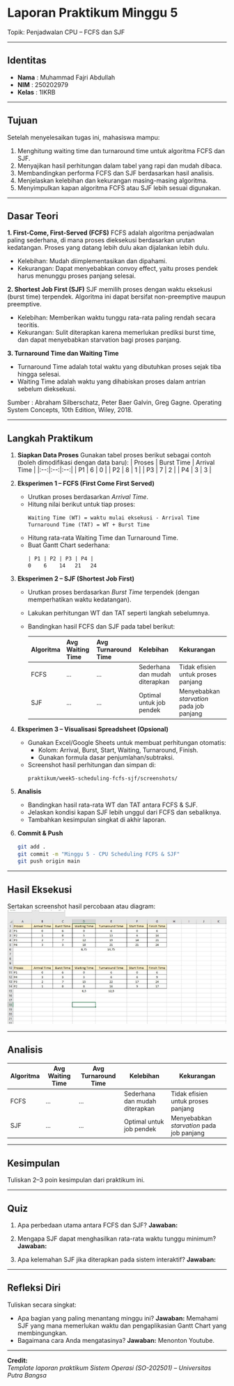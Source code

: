 
# Laporan Praktikum Minggu 5
Topik: Penjadwalan CPU – FCFS dan SJF

---

## Identitas
- **Nama**  : Muhammad Fajri Abdullah 
- **NIM**   : 250202979
- **Kelas** : 1IKRB

---

## Tujuan  

Setelah menyelesaikan tugas ini, mahasiswa mampu:
1. Menghitung waiting time dan turnaround time untuk algoritma FCFS dan SJF.
2. Menyajikan hasil perhitungan dalam tabel yang rapi dan mudah dibaca.
3. Membandingkan performa FCFS dan SJF berdasarkan hasil analisis.
4. Menjelaskan kelebihan dan kekurangan masing-masing algoritma.
5. Menyimpulkan kapan algoritma FCFS atau SJF lebih sesuai digunakan.
   
---

## Dasar Teori

**1. First-Come, First-Served (FCFS)** 
FCFS adalah algoritma penjadwalan paling sederhana, di mana proses dieksekusi berdasarkan urutan kedatangan. Proses yang datang lebih dulu akan dijalankan lebih dulu.
- Kelebihan: Mudah diimplementasikan dan dipahami.
- Kekurangan: Dapat menyebabkan convoy effect, yaitu proses pendek harus menunggu proses panjang selesai.

**2. Shortest Job First (SJF)**
SJF memilih proses dengan waktu eksekusi (burst time) terpendek. Algoritma ini dapat bersifat non-preemptive maupun preemptive.
- Kelebihan: Memberikan waktu tunggu rata-rata paling rendah secara teoritis.
- Kekurangan: Sulit diterapkan karena memerlukan prediksi burst time, dan dapat menyebabkan starvation bagi proses panjang.

**3. Turnaround Time dan Waiting Time**
- Turnaround Time adalah total waktu yang dibutuhkan proses sejak tiba hingga selesai.
- Waiting Time adalah waktu yang dihabiskan proses dalam antrian sebelum dieksekusi.

Sumber : Abraham Silberschatz, Peter Baer Galvin, Greg Gagne. Operating System Concepts, 10th Edition, Wiley, 2018.

---

## Langkah Praktikum

1. **Siapkan Data Proses**
   Gunakan tabel proses berikut sebagai contoh (boleh dimodifikasi dengan data baru):
   | Proses | Burst Time | Arrival Time |
   |:--:|:--:|:--:|
   | P1 | 6 | 0 |
   | P2 | 8 | 1 |
   | P3 | 7 | 2 |
   | P4 | 3 | 3 |

2. **Eksperimen 1 – FCFS (First Come First Served)**
   - Urutkan proses berdasarkan *Arrival Time*.  
   - Hitung nilai berikut untuk tiap proses:
     ```
     Waiting Time (WT) = waktu mulai eksekusi - Arrival Time
     Turnaround Time (TAT) = WT + Burst Time
     ```
   - Hitung rata-rata Waiting Time dan Turnaround Time.  
   - Buat Gantt Chart sederhana:  
     ```
     | P1 | P2 | P3 | P4 |
     0    6    14   21   24
     ```

3. **Eksperimen 2 – SJF (Shortest Job First)**
   - Urutkan proses berdasarkan *Burst Time* terpendek (dengan memperhatikan waktu kedatangan).  
   - Lakukan perhitungan WT dan TAT seperti langkah sebelumnya.  
   - Bandingkan hasil FCFS dan SJF pada tabel berikut:

     | Algoritma | Avg Waiting Time | Avg Turnaround Time | Kelebihan | Kekurangan |
     |------------|------------------|----------------------|------------|-------------|
     | FCFS | ... | ... | Sederhana dan mudah diterapkan | Tidak efisien untuk proses panjang |
     | SJF | ... | ... | Optimal untuk job pendek | Menyebabkan *starvation* pada job panjang |

4. **Eksperimen 3 – Visualisasi Spreadsheet (Opsional)**
   - Gunakan Excel/Google Sheets untuk membuat perhitungan otomatis:
     - Kolom: Arrival, Burst, Start, Waiting, Turnaround, Finish.
     - Gunakan formula dasar penjumlahan/subtraksi.
   - Screenshot hasil perhitungan dan simpan di:
     ```
     praktikum/week5-scheduling-fcfs-sjf/screenshots/
     ```

5. **Analisis**
   - Bandingkan hasil rata-rata WT dan TAT antara FCFS & SJF.  
   - Jelaskan kondisi kapan SJF lebih unggul dari FCFS dan sebaliknya.  
   - Tambahkan kesimpulan singkat di akhir laporan.

6. **Commit & Push**
   ```bash
   git add .
   git commit -m "Minggu 5 - CPU Scheduling FCFS & SJF"
   git push origin main
   ```

---

## Hasil Eksekusi
Sertakan screenshot hasil percobaan atau diagram:
![Screenshot hasil](screenshots/FCFS&SJF_ECE.png)

---

## Analisis

| Algoritma | Avg Waiting Time | Avg Turnaround Time | Kelebihan | Kekurangan |
|------------|------------------|----------------------|------------|-------------|
| FCFS | ... | ... | Sederhana dan mudah diterapkan | Tidak efisien untuk proses panjang |
| SJF | ... | ... | Optimal untuk job pendek | Menyebabkan *starvation* pada job panjang |

---

## Kesimpulan
Tuliskan 2–3 poin kesimpulan dari praktikum ini.

---

## Quiz
1. Apa perbedaan utama antara FCFS dan SJF?
   **Jawaban:**
   
2. Mengapa SJF dapat menghasilkan rata-rata waktu tunggu minimum?
   **Jawaban:**
   
3. Apa kelemahan SJF jika diterapkan pada sistem interaktif?
   **Jawaban:**  



---

## Refleksi Diri
Tuliskan secara singkat:
- Apa bagian yang paling menantang minggu ini?
  **Jawaban:**  Memahami SJF yang mana memerlukan waktu dan pengaplikasian Gantt Chart yang membingungkan.
- Bagaimana cara Anda mengatasinya?
  **Jawaban:**  Menonton Youtube.

---

**Credit:**  
_Template laporan praktikum Sistem Operasi (SO-202501) – Universitas Putra Bangsa_
